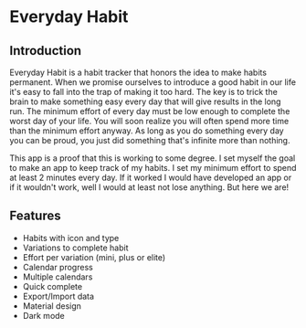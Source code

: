 # Everyday Habit

## Introduction
Everyday Habit is a habit tracker that honors the idea to make habits permanent. When we promise ourselves to introduce a good habit in our life it's easy to fall into the trap of making it too hard. The key is to trick the brain to make something easy every day that will give results in the long run. The minimum effort of every day must be low enough to complete the worst day of your life. You will soon realize you will often spend more time than the minimum effort anyway. As long as you do something every day you can be proud, you just did something that's infinite more than nothing. 

This app is a proof that this is working to some degree. I set myself the goal to make an app to keep track of my habits. I set my minimum effort to spend at least 2 minutes every day. If it worked I would have developed an app or if it wouldn't work, well I would at least not lose anything. But here we are!

## Features

* Habits with icon and type
* Variations to complete habit
* Effort per variation (mini, plus or elite)
* Calendar progress 
* Multiple calendars
* Quick complete
* Export/Import data
* Material design
* Dark mode